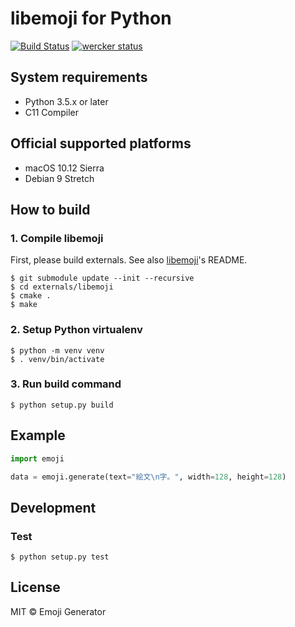 # libemoji for Python
[![Build Status](https://travis-ci.org/emoji-gen/libemoji-py.svg?branch=master)](https://travis-ci.org/emoji-gen/libemoji-py) [![wercker status](https://app.wercker.com/status/f267cf98d7b5bb0b9de645f7ef53667b/s/master "wercker status")](https://app.wercker.com/project/byKey/f267cf98d7b5bb0b9de645f7ef53667b)

## System requirements

- Python 3.5.x or later
- C11 Compiler

## Official supported platforms

- macOS 10.12 Sierra
- Debian 9 Stretch

## How to build
### 1. Compile libemoji
First, please build externals.
See also [libemoji](https://github.com/emoji-gen/libemoji)'s README.

```
$ git submodule update --init --recursive
$ cd externals/libemoji
$ cmake .
$ make
```

### 2. Setup Python virtualenv
```
$ python -m venv venv
$ . venv/bin/activate
```

### 3. Run build command
```
$ python setup.py build
```

## Example

```python
import emoji

data = emoji.generate(text="絵文\n字。", width=128, height=128)

```

## Development
### Test

```
$ python setup.py test
```

## License
MIT &copy; Emoji Generator
